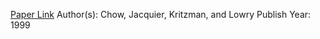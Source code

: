 
[Paper Link](https://www.jstor.org/stable/4480169)
Author(s): Chow, Jacquier, Kritzman, and Lowry
Publish Year: 1999